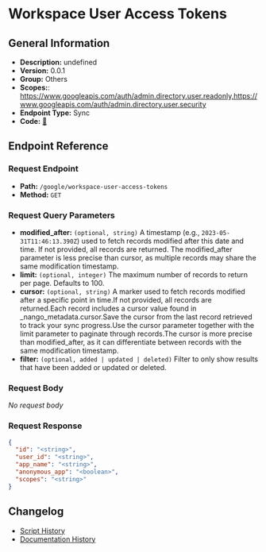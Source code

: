 # Workspace User Access Tokens

## General Information

- **Description:** undefined
- **Version:** 0.0.1
- **Group:** Others
- **Scopes:**: https://www.googleapis.com/auth/admin.directory.user.readonly,https://www.googleapis.com/auth/admin.directory.user.security
- **Endpoint Type:** Sync
- **Code:** [🔗](https://github.com/NangoHQ/integration-templates/tree/main/integrations/google/syncs/workspace-user-access-tokens.ts)


## Endpoint Reference

### Request Endpoint

- **Path:** `/google/workspace-user-access-tokens`
- **Method:** `GET`

### Request Query Parameters

- **modified_after:** `(optional, string)` A timestamp (e.g., `2023-05-31T11:46:13.390Z`) used to fetch records modified after this date and time. If not provided, all records are returned. The modified_after parameter is less precise than cursor, as multiple records may share the same modification timestamp.
- **limit:** `(optional, integer)` The maximum number of records to return per page. Defaults to 100.
- **cursor:** `(optional, string)` A marker used to fetch records modified after a specific point in time.If not provided, all records are returned.Each record includes a cursor value found in _nango_metadata.cursor.Save the cursor from the last record retrieved to track your sync progress.Use the cursor parameter together with the limit parameter to paginate through records.The cursor is more precise than modified_after, as it can differentiate between records with the same modification timestamp.
- **filter:** `(optional, added | updated | deleted)` Filter to only show results that have been added or updated or deleted.

### Request Body

_No request body_

### Request Response

```json
{
  "id": "<string>",
  "user_id": "<string>",
  "app_name": "<string>",
  "anonymous_app": "<boolean>",
  "scopes": "<string>"
}
```

## Changelog

- [Script History](https://github.com/NangoHQ/integration-templates/commits/main/integrations/google/syncs/workspace-user-access-tokens.ts)
- [Documentation History](https://github.com/NangoHQ/integration-templates/commits/main/integrations/google/syncs/workspace-user-access-tokens.md)

<!-- END  GENERATED CONTENT -->

